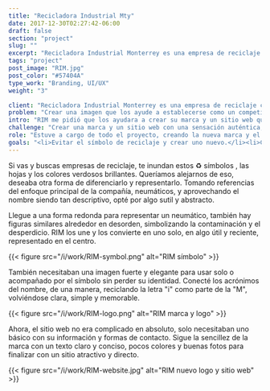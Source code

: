 ```yaml
---
title: "Recicladora Industrial Mty"
date: 2017-12-30T02:27:42-06:00
draft: false
section: "project"
slug: ""
excerpt: "Recicladora Industrial Monterrey es una empresa de reciclaje centrada en la creación de caucho a partir de neumáticos. Buscando ser ampliamente conocido en el estado y expandirse a todo el país con su nuevo enfoque para el negocio del reciclaje."
tags: "project"
post_image: "RIM.jpg"
post_color: "#57404A"
type_work: "Branding, UI/UX"
weight: "3"

client: "Recicladora Industrial Monterrey es una empresa de reciclaje centrada en la creación de caucho a partir de neumáticos. Buscando ser ampliamente conocido en el estado y expandirse a todo el país con su nuevo enfoque para el negocio del reciclaje."
problem: "Crear una imagen que los ayude a establecerse como un competidor fuerte y serio en un mercado lleno de empresas grandes y con mucha experiencia."
intro: "RIM me pidió que los ayudara a crear su marca y un sitio web que reflejen sus valores como empresa joven y profesional. Separándose de los competidores con una nueva forma de trabajar."
challenge: "Crear una marca y un sitio web con una sensación auténtica, sin caer en los mismos elementos y colores tan utilizados en las empresas de reciclaje."
role: "Estuve a cargo de todo el proyecto, creando la nueva marca y el sitio web."
goals: "<li>Evitar el símbolo de reciclaje y crear uno nuevo.</li><li>Crear una marca simple, corta y memorable.</li><li>Sitio web simple y fácil de navegar.</li>"
---
```

Si vas y buscas empresas de reciclaje, te inundan estos ♻️ símbolos ,️ las hojas y los colores verdosos brillantes. Queríamos alejarnos de eso, deseaba otra forma de diferenciarlo y representarlo. Tomando referencias del enfoque principal de la compañía, neumáticos, y aprovechando el nombre siendo tan descriptivo, opté por algo sutil y abstracto.

Llegue a una forma redonda para representar un neumático, también hay figuras similares alrededor en desorden, simbolizando la contaminación y el desperdicio. RIM los une y los convierte en uno solo, en algo útil y reciente, representado en el centro.

{{< figure src="/i/work/RIM-symbol.png" alt="RIM símbolo" >}}

También necesitaban una imagen fuerte y elegante para usar solo o acompañado por el símbolo sin perder su identidad. Conecté los acrónimos del nombre, de una manera, reciclando la letra "i" como parte de la "M", volviéndose clara, simple y memorable.

{{< figure src="/i/work/RIM-logo.png" alt="RIM marca y logo" >}}

Ahora, el sitio web no era complicado en absoluto, solo necesitaban uno básico con su información y formas de contacto. Sigue la sencillez de la marca con un texto claro y conciso, pocos colores y buenas fotos para finalizar con un sitio atractivo y directo.

{{< figure src="/i/work/RIM-website.jpg" alt="RIM nuevo logo y sitio web" >}}
